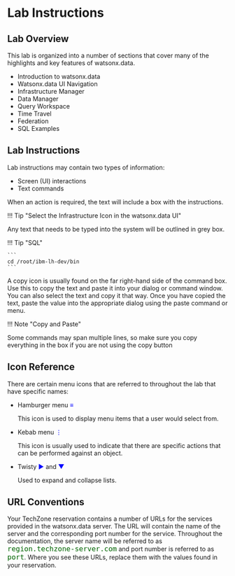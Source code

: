 # Lab Instructions

## Lab Overview

This lab is organized into a number of sections that cover many of the highlights and key features of watsonx.data.

   * Introduction to watsonx.data
   * Watsonx.data UI Navigation
   * Infrastructure Manager
   * Data Manager
   * Query Workspace
   * Time Travel
   * Federation
   * SQL Examples

## Lab Instructions

Lab instructions may contain two types of information:

* Screen (UI) interactions 
* Text commands

When an action is required, the text will include a box with the instructions.

!!! Tip "Select the Infrastructure Icon in the watsonx.data UI"

Any text that needs to be typed into the system will be outlined in grey box. 

!!! Tip "SQL"
 
    ```
    cd /root/ibm-lh-dev/bin
    ```

A copy icon is usually found on the far right-hand side of the command box. Use this to copy the text and paste it into your dialog or command window. You can also select the text and copy it that way. Once you have copied the text, paste the value into the appropriate dialog using the paste command or menu.

!!! Note "Copy and Paste"

Some commands may span multiple lines, so make sure you copy everything in the box if you are not using the copy button

## Icon Reference

There are certain menu icons that are referred to throughout the lab that have specific names:

* Hamburger menu <span style="font-style:bold; color:blue;">&equiv;</span>
  
     This icon is used to display menu items that a user would select from.

* Kebab menu <span style="font-style:bold; color:blue;">&vellip;</span>

     This icon is usually used to indicate that there are specific actions that can be performed against an object.

* Twisty <span style="font-style:bold; color:blue;">&#9658;</span> and <span style="font-style:bold; color:blue;">&#9660;</span>

     Used to expand and collapse lists.
  
## URL Conventions

Your TechZone reservation contains a number of URLs for the services provided in the watsonx.data server. The URL will contain the name of the server and the corresponding port number for the service. Throughout the documentation, the server name will be referred to as <tt style="font-size: large; color: darkgreen;">region.techzone-server.com</tt> and port number is referred to as <tt style="font-size: large; color: darkgreen;">port</tt>. Where you see these URLs, replace them with the values found in your reservation.